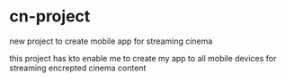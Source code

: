 # cn-project
new project to create mobile app for streaming cinema

this project has kto enable me to create my app to all mobile devices for streaming encrepted cinema content

